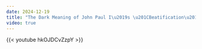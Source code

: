 ```yaml
---
date: 2024-12-19
title: "The Dark Meaning of John Paul I\u2019s \u201CBeatification\u201D"
video: true
---
```



{{< youtube hkOJDCvZzpY >}}
